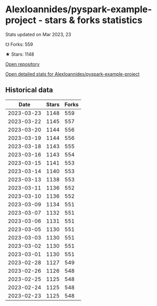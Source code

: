 # AlexIoannides/pyspark-example-project - stars & forks statistics

Stats updated on Mar 2023, 23

☋ Forks: 559

★ Stars: 1148

[Open repository](https://github.com/AlexIoannides/pyspark-example-project)

[Open detailed stats for AlexIoannides/pyspark-example-project](https://reviewgithub.com/rep/AlexIoannides/pyspark-example-project)

## Historical data
| Date | Stars | Forks |
|------|-------|-------|
| 2023-03-23 | 1148 | 559 | 
| 2023-03-22 | 1145 | 557 | 
| 2023-03-20 | 1144 | 556 | 
| 2023-03-19 | 1144 | 556 | 
| 2023-03-18 | 1143 | 555 | 
| 2023-03-16 | 1143 | 554 | 
| 2023-03-15 | 1141 | 553 | 
| 2023-03-14 | 1140 | 553 | 
| 2023-03-13 | 1138 | 553 | 
| 2023-03-11 | 1136 | 552 | 
| 2023-03-10 | 1136 | 552 | 
| 2023-03-09 | 1134 | 551 | 
| 2023-03-07 | 1132 | 551 | 
| 2023-03-06 | 1131 | 551 | 
| 2023-03-05 | 1130 | 551 | 
| 2023-03-03 | 1130 | 551 | 
| 2023-03-02 | 1130 | 551 | 
| 2023-03-01 | 1130 | 551 | 
| 2023-02-28 | 1127 | 549 | 
| 2023-02-26 | 1126 | 548 | 
| 2023-02-25 | 1125 | 548 | 
| 2023-02-24 | 1125 | 548 | 
| 2023-02-23 | 1125 | 548 | 

